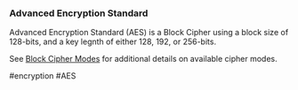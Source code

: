 ### Advanced Encryption Standard
Advanced Encryption Standard (AES) is a Block Cipher using a block size of 128-bits, and a key legnth of either 128, 192, or 256-bits.

See [Block Cipher Modes](https://en.wikipedia.org/wiki/Block_cipher_mode_of_operation) for additional details on available cipher modes. 


#encryption #AES